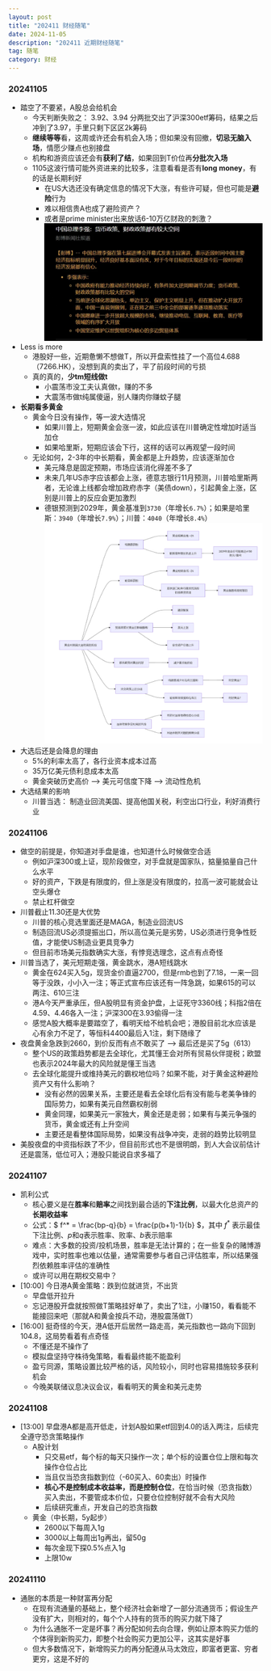 ```yaml
---
layout: post
title: "202411 财经随笔"
date: 2024-11-05
description: "202411 近期财经随笔"
tag: 随笔
category: 财经
---
```



### 20241105
+ 踏空了不要紧，A股总会给机会
    - 今天判断失败之： 3.92、3.94 分两批交出了沪深300etf筹码，结果之后冲到了3.97，手里只剩下区区2k筹码
    - **继续等等**看，这周或许还会有机会入场；但如果没有回撤，**切忌无脑入场**，情愿少赚点也别接盘
    - 机构和游资应该还会有**获利了结**，如果回到T价位再**分批次入场**
    - 1105这波行情可能外资进来的比较多，注意看看是否有**long money**，有的话是长期利好
        * 在US大选还没有确定信息的情况下大涨，有些许可疑，但也可能是**避险**行为
        * 难以相信贵A也成了避险资产？
        * 或者是prime minister出来放话6-10万亿财政的刺激？
        ![总理小作文](/images/posts/2024/11/1105_finance_note_cn_pri_minster_essay.jpg)
+ Less is more
    - 港股好一些，近期惫懒不想做T，所以开盘索性挂了一个高位4.688（7266.HK），没想到真的卖出了，平了前段时间的亏损
    - 真的真的，**少tm短线做t**
        * 小震荡市没工夫认真做t，赚的不多
        * 大震荡市做t纯属傻逼，别人赚肉你赚蚊子腿
+ **长期看多黄金**
    - 黄金今日没有操作，等一波大选情况
        * 如果川普上，短期黄金会涨一波，如此应该在川普确定性增加时适当加仓
        * 如果哈里斯，短期应该会下行，这样的话可以再观望一段时间
    - 无论如何，2-3年的中长期看，黄金都是上升趋势，应该逐渐加仓
        * 美元降息是固定预期，市场应该消化得差不多了
        * 未来几年US赤字应该都会上涨，德意志银行11月预测，川普哈里斯两者，无论谁上线都会增加政府赤字（美债down），引起黄金上涨，区别是川普上的反应会更加激烈
        * 德银预测到2029年，黄金基准到`3730`（年增长`6.7%`）；如果是哈里斯：`3940`（年增长`7.9%`）；川普：`4040`（年增长`8.4%`）
    ![2024大选对黄金走势的影响](/images/posts/2024/11/1105_finance_note_gold_trend_us_election.png)
+ 大选后还是会降息的理由
    - 5%的利率太高了，各行业资本成本过高
    - 35万亿美元债利息成本太高
    - 黄金突破历史高价 --> 美元可信度下降 --> 流动性危机
+ 大选结果的影响
    - 川普当选： 制造业回流美国、提高他国关税，利空出口行业，利好消费行业


### 20241106
+ 做空的前提是，你知道对手盘是谁，也知道什么时候做空合适
    - 例如沪深300或上证，现阶段做空，对手盘就是国家队，掂量掂量自己什么水平
    - 好的资产，下跌是有限度的，但上涨是没有限度的，拉高一波可能就会让空头爆仓
    - 禁止杠杆做空
+ 川普截止11.30还是大优势
    - 川普的核心竞选里面还是MAGA，制造业回流US
    - 制造回流US必须提振出口，所以高位美元是劣势，US必须进行竞争性贬值，才能使US制造业更具竞争力
    - 但目前市场美元指数确实大涨，有悖竞选理念，这点有点奇怪
+ 川普当选了，美元短期走强，黄金跳水，港A短线跳水
    - 黄金在624买入5g，现货金价直逼2700，但是rmb也到了7.18，一来一回等于没跌，小小入一注；等正式宣布应该还有一阵急跳，如果615的可以两注、610三注
    - 港A今天严重承压，但A股明显有资金护盘，上证死守3360线；科指2倍在4.59、4.46各入一注；沪深300在3.93偷得一注
    - 感觉A股大概率是要踏空了，看明天给不给机会吧；港股目前北水应该是心有余力不足了，等恒科4400最后入1注，剩下随缘了
+ 夜盘黄金急跌到2660，到价反而有点不敢买了 --> 最后还是买了5g（613）
    - 整个US的政策趋势都是去全球化，尤其懂王会对所有贸易伙伴提税；欧盟也表示2024年最大的风险就是懂王当选
    - 去全球化能提升或维持美元的霸权地位吗？如果不能，对于黄金这种避险资产又有什么影响？
        * 没有必然的因果关系，主要还是看去全球化后有没有能与老美争锋的国际势力，如果有美元自然霸权削弱
        * 黄金同理，如果美元一家独大，黄金还是走弱；如果有与美元争强的货币，黄金或还有上升空间
        * 主要还是看整体国际局势，如果没有战争冲突，走弱的趋势比较明显
+ 美股夜盘的中资指标跌了不少，但目前形式也不是很明朗，到人大会议前估计还是震荡，低位可入；港股只能说自求多福了


### 20241107
+ 凯利公式
    - 核心要义是在**胜率**和**赔率**之间找到最合适的**下注比例**，以最大化总资产的**长期收益率**
    - 公式：$ f^* = \frac{bp-q}{b} = \frac{p(b+1)-1}{b} $，其中 $f^*$ 表示最佳下注比例、$p$和$q$表示胜率、败率、$b$表示赔率
    - 难点：大多数的投资/投机场景，胜率是无法计算的；在一些复杂的赌博游戏中，实时胜率也难以估量，通常需要参与者自己评估胜率，所以结果强烈依赖胜率评估的准确性
    - 或许可以用在期权交易中？
+ [10:00] 今日港A黄金策略：跌到位就进货，不出货
    - 早盘低开拉升
    - 忘记港股开盘就按照做T策略挂好单了，卖出了1注，小赚150，看看能不能接回来吧（那就A和黄金按兵不动，港股震荡做T）
+ [16:00] 挺奇怪的今天，港A低开后居然一路走高，美元指数也一路向下回到104.8，这局势看着有点奇怪
    - 不懂还是不操作了
    - 模拟盘坚持守株待兔策略，看看最终能不能盈利
    - 盈亏同源，策略设置比较严格的话，风险较小，同时也容易措施较多获利机会
    - 今晚美联储议息决议会议，看看明天的黄金和美元走势


### 20241108
+ [13:00] 早盘港A都是高开低走，计划A股如果etf回到4.0的话入两注，后续完全遵守恐贪策略操作
    - A股计划
        * 只交易etf，每个标的每天只操作一次；单个标的设置仓位上限和每次操作仓位占比
        * 当且仅当恐贪指数到位（-60买入、60卖出）时操作
        * **核心不是控制成本收益率，而是控制仓位**，在恰当时候（恐贪指数）买入卖出，不要管成本价位，只要仓位控制好就不会有大风险
        * 后续研究重点，开发自己的恐贪指数
    - 黄金（中长期，5y起步）
        * 2600以下每周入1g
        * 3000以上每周出1g再出，留50g
        * 每次金现下探0.5%点入1g
        * 上限10w


### 20241110
+ 通胀的本质是一种财富再分配
    - 在现有流通量的基础上，整个经济社会新增了一部分流通货币；假设生产没有扩大，则相对的，每个个人持有的货币的购买力就下降了
    - 为什么通胀不一定是坏事？再分配如何去向合理，例如让原本购买力低的个体得到新购买力，即整个社会购买力更加公平，这其实是好事
    - 但大多数情况下，新增购买力的再分配遵从马太效应，即富者更富、穷者更穷，这是不好的

